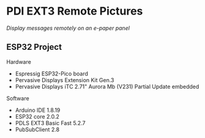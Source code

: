 # PDI EXT3 Remote Pictures

*Display messages remotely on an e-paper panel*

## ESP32 Project

Hardware

+ Espressig ESP32-Pico board
+ Pervasive Displays Extension Kit Gen.3
+ Pervasive Displays iTC 2.71" Aurora Mb (V231) Partial Update embedded 

Software

+ Arduino IDE 1.8.19
+ ESP32 core 2.0.2
+ PDLS EXT3 Basic Fast 5.2.7
+ PubSubClient 2.8